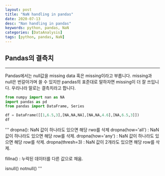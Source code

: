 ```yaml
---
layout: post
title: "NaN handling in pandas"
date: 2020-07-13
desc: "Nan handling in pandas"
keywords: python, pandas, NaN
categories: [DataAnalysis]
tags: [python, pandas, NaN]
---
```


## Pandas의 결측치

___

Pandas에서는 null값을 missing data 혹은 missing이라고 부릅니다. missing과 null은 번갈아가며 쓸 수 있지만 pandas의 표준대로 말하자면 missing이 더 잘 쓰입니다. 우리나라 말로는 결측치라고 합니다.

~~~python
from numpy import nan as NA
import pandas as pd
from pandas import DataFrame, Series

df = DataFrame([[1,6.5,3],[NA,NA,NA],[NA,NA,4.6],[NA,6.5,3]])
df
~~~


'''
dropna(): NaN 값이 하나라도 있으면 해당 rwo를 삭제
dropna(how='all') : NaN 값이 하나라도 있으면 해당 row를 삭제.
dropna(how='any') : NaN 값이 하나라도 있으면 해당 row를 삭제.
dropna(thresh=3) : NaN 값이 2개라도 있으면 해당 row를 삭제.

fillna() : 누락된 데이터를 다른 값으로 채움.

isnull()
notnull()
'''
